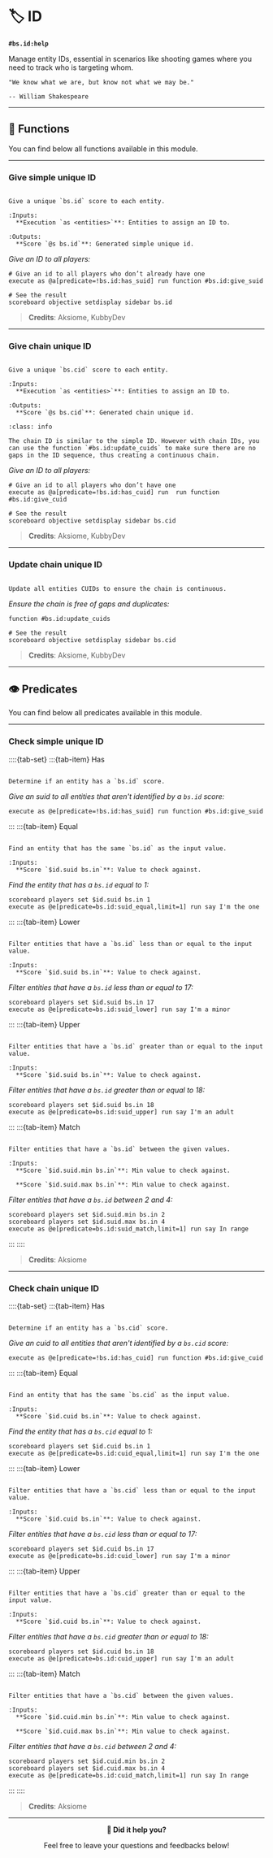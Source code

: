 # 🏷️ ID

**`#bs.id:help`**

Manage entity IDs, essential in scenarios like shooting games where you need to track who is targeting whom.

```{epigraph}
"We know what we are, but know not what we may be."

-- William Shakespeare
```

---

## 🔧 Functions

You can find below all functions available in this module.

---

### Give simple unique ID

```{function} #bs.id:give_suid

Give a unique `bs.id` score to each entity.

:Inputs:
  **Execution `as <entities>`**: Entities to assign an ID to.

:Outputs:
  **Score `@s bs.id`**: Generated simple unique id.
```

*Give an ID to all players:*
```mcfunction
# Give an id to all players who don’t already have one
execute as @a[predicate=!bs.id:has_suid] run function #bs.id:give_suid

# See the result
scoreboard objective setdisplay sidebar bs.id
```

> **Credits**: Aksiome, KubbyDev

---

### Give chain unique ID

```{function} #bs.id:give_cuid

Give a unique `bs.cid` score to each entity.

:Inputs:
  **Execution `as <entities>`**: Entities to assign an ID to.

:Outputs:
  **Score `@s bs.cid`**: Generated chain unique id.
```

```{admonition} How it works
:class: info

The chain ID is similar to the simple ID. However with chain IDs, you can use the function `#bs.id:update_cuids` to make sure there are no gaps in the ID sequence, thus creating a continuous chain.
```

*Give an ID to all players:*
```mcfunction
# Give an id to all players who don’t have one
execute as @a[predicate=!bs.id:has_cuid] run  run function #bs.id:give_cuid

# See the result
scoreboard objective setdisplay sidebar bs.cid
```

> **Credits**: Aksiome, KubbyDev

---

### Update chain unique ID

```{function} #bs.id:update_cuids

Update all entities CUIDs to ensure the chain is continuous.
```

*Ensure the chain is free of gaps and duplicates:*

```mcfunction
function #bs.id:update_cuids

# See the result
scoreboard objective setdisplay sidebar bs.cid
```

> **Credits**: Aksiome, KubbyDev

---

## 👁️ Predicates

You can find below all predicates available in this module.

---

### Check simple unique ID

::::{tab-set}
:::{tab-item} Has

```{function} bs.id:has_suid

Determine if an entity has a `bs.id` score.
```

*Give an suid to all entities that aren't identified by a `bs.id` score:*

```mcfunction
execute as @e[predicate=!bs.id:has_suid] run function #bs.id:give_suid
```

:::
:::{tab-item} Equal

```{function} bs.id:suid_equal

Find an entity that has the same `bs.id` as the input value.

:Inputs:
  **Score `$id.suid bs.in`**: Value to check against.
```

*Find the entity that has a `bs.id` equal to 1:*

```mcfunction
scoreboard players set $id.suid bs.in 1
execute as @e[predicate=bs.id:suid_equal,limit=1] run say I'm the one
```

:::
:::{tab-item} Lower

```{function} bs.id:suid_lower

Filter entities that have a `bs.id` less than or equal to the input value.

:Inputs:
  **Score `$id.suid bs.in`**: Value to check against.
```

*Filter entities that have a `bs.id` less than or equal to 17:*

```mcfunction
scoreboard players set $id.suid bs.in 17
execute as @e[predicate=bs.id:suid_lower] run say I'm a minor
```

:::
:::{tab-item} Upper

```{function} bs.id:suid_upper

Filter entities that have a `bs.id` greater than or equal to the input value.

:Inputs:
  **Score `$id.suid bs.in`**: Value to check against.
```

*Filter entities that have a `bs.id` greater than or equal to 18:*

```mcfunction
scoreboard players set $id.suid bs.in 18
execute as @e[predicate=bs.id:suid_upper] run say I'm an adult
```

:::
:::{tab-item} Match

```{function} bs.id:suid_match

Filter entities that have a `bs.id` between the given values.

:Inputs:
  **Score `$id.suid.min bs.in`**: Min value to check against.

  **Score `$id.suid.max bs.in`**: Min value to check against.
```

*Filter entities that have a `bs.id` between 2 and 4:*

```mcfunction
scoreboard players set $id.suid.min bs.in 2
scoreboard players set $id.suid.max bs.in 4
execute as @e[predicate=bs.id:suid_match,limit=1] run say In range
```

:::
::::

> **Credits**: Aksiome

---

### Check chain unique ID

::::{tab-set}
:::{tab-item} Has

```{function} bs.id:has_cuid

Determine if an entity has a `bs.cid` score.
```

*Give an cuid to all entities that aren't identified by a `bs.cid` score:*

```mcfunction
execute as @e[predicate=!bs.id:has_cuid] run function #bs.id:give_cuid
```

:::
:::{tab-item} Equal

```{function} bs.id:cuid_equal

Find an entity that has the same `bs.cid` as the input value.

:Inputs:
  **Score `$id.cuid bs.in`**: Value to check against.
```

*Find the entity that has a `bs.cid` equal to 1:*

```mcfunction
scoreboard players set $id.cuid bs.in 1
execute as @e[predicate=bs.id:cuid_equal,limit=1] run say I'm the one
```

:::
:::{tab-item} Lower

```{function} bs.id:cuid_lower

Filter entities that have a `bs.cid` less than or equal to the input value.

:Inputs:
  **Score `$id.cuid bs.in`**: Value to check against.
```

*Filter entities that have a `bs.cid` less than or equal to 17:*

```mcfunction
scoreboard players set $id.cuid bs.in 17
execute as @e[predicate=bs.id:cuid_lower] run say I'm a minor
```

:::
:::{tab-item} Upper

```{function} bs.id:cuid_upper

Filter entities that have a `bs.cid` greater than or equal to the input value.

:Inputs:
  **Score `$id.cuid bs.in`**: Value to check against.
```

*Filter entities that have a `bs.cid` greater than or equal to 18:*

```mcfunction
scoreboard players set $id.cuid bs.in 18
execute as @e[predicate=bs.id:cuid_upper] run say I'm an adult
```

:::
:::{tab-item} Match

```{function} bs.id:cuid_match

Filter entities that have a `bs.cid` between the given values.

:Inputs:
  **Score `$id.cuid.min bs.in`**: Min value to check against.

  **Score `$id.cuid.max bs.in`**: Min value to check against.
```

*Filter entities that have a `bs.cid` between 2 and 4:*

```mcfunction
scoreboard players set $id.cuid.min bs.in 2
scoreboard players set $id.cuid.max bs.in 4
execute as @e[predicate=bs.id:cuid_match,limit=1] run say In range
```

:::
::::

> **Credits**: Aksiome

---

<div id="gs-comments" align=center>

**💬 Did it help you?**

Feel free to leave your questions and feedbacks below!

</div>
